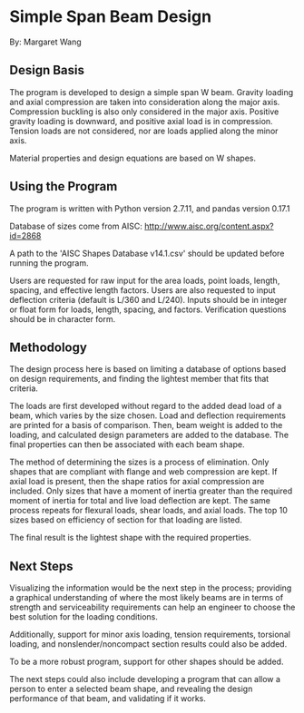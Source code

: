 # Simple Span Beam Design
By: Margaret Wang

## Design Basis
The program is developed to design a simple span W beam. Gravity loading and axial compression are taken into consideration along the major axis. Compression buckling is also only considered in the major axis. Positive gravity loading is downward, and positive axial load is in compression. Tension loads are not considered, nor are loads applied along the minor axis.

Material properties and design equations are based on W shapes.

## Using the Program
The program is written with Python version 2.7.11, and pandas version 0.17.1

Database of sizes come from AISC: http://www.aisc.org/content.aspx?id=2868

A path to the 'AISC Shapes Database v14.1.csv' should be updated before running the program.

Users are requested for raw input for the area loads, point loads, length, spacing, and effective length factors. Users are also requested to input deflection criteria (default is L/360 and L/240). Inputs should be in integer or float form for loads, length, spacing, and factors. Verification questions should be in character form.

## Methodology
The design process here is based on limiting a database of options based on design requirements, and finding the lightest member that fits that criteria.

The loads are first developed without regard to the added dead load of a beam, which varies by the size chosen. Load and deflection requirements are printed for a basis of comparison. Then, beam weight is added to the loading, and calculated design parameters are added to the database. The final properties can then be associated with each beam shape. 

The method of determining the sizes is a process of elimination. Only shapes that are compliant with flange and web compression are kept. If axial load is present, then the shape ratios for axial compression are included. Only sizes that have a moment of inertia greater than the required moment of inertia for total and live load deflection are kept. The same process repeats for flexural loads, shear loads, and axial loads. The top 10 sizes based on efficiency of section for that loading are listed.

The final result is the lightest shape with the required properties.

## Next Steps
Visualizing the information would be the next step in the process; providing a graphical understanding of where the most likely beams are in terms of strength and serviceability requirements can help an engineer to choose the best solution for the loading conditions.

Additionally, support for minor axis loading, tension requirements, torsional loading, and nonslender/noncompact section results could also be added.

To be a more robust program, support for other shapes should be added.

The next steps could also include developing a program that can allow a person to enter a selected beam shape, and revealing the design performance of that beam, and validating if it works.
